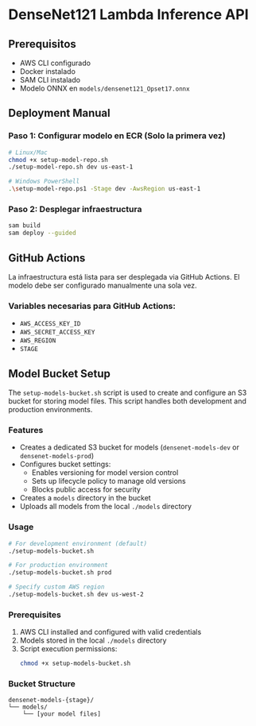 # DenseNet121 Lambda Inference API

## Prerequisitos

- AWS CLI configurado
- Docker instalado
- SAM CLI instalado
- Modelo ONNX en `models/densenet121_Opset17.onnx`

## Deployment Manual

### Paso 1: Configurar modelo en ECR (Solo la primera vez)

```bash
# Linux/Mac
chmod +x setup-model-repo.sh
./setup-model-repo.sh dev us-east-1

# Windows PowerShell
.\setup-model-repo.ps1 -Stage dev -AwsRegion us-east-1
```

### Paso 2: Desplegar infraestructura

```bash
sam build
sam deploy --guided
```

## GitHub Actions

La infraestructura está lista para ser desplegada via GitHub Actions. El modelo debe ser configurado manualmente una sola vez.

### Variables necesarias para GitHub Actions:
- `AWS_ACCESS_KEY_ID`
- `AWS_SECRET_ACCESS_KEY`
- `AWS_REGION`
- `STAGE`

## Model Bucket Setup

The `setup-models-bucket.sh` script is used to create and configure an S3 bucket for storing model files. This script handles both development and production environments.

### Features

- Creates a dedicated S3 bucket for models (`densenet-models-dev` or `densenet-models-prod`)
- Configures bucket settings:
  - Enables versioning for model version control
  - Sets up lifecycle policy to manage old versions
  - Blocks public access for security
- Creates a `models` directory in the bucket
- Uploads all models from the local `./models` directory

### Usage

```bash
# For development environment (default)
./setup-models-bucket.sh

# For production environment
./setup-models-bucket.sh prod

# Specify custom AWS region
./setup-models-bucket.sh dev us-west-2
```

### Prerequisites

1. AWS CLI installed and configured with valid credentials
2. Models stored in the local `./models` directory
3. Script execution permissions:
   ```bash
   chmod +x setup-models-bucket.sh
   ```

### Bucket Structure

```
densenet-models-{stage}/
└── models/
    └── [your model files]
```
